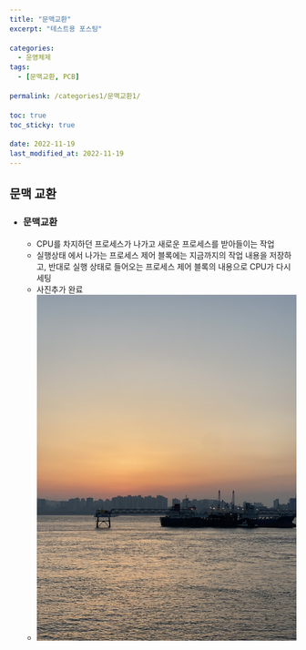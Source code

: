 ```yaml
---
title: "문맥교환"
excerpt: "테스트용 포스팅"

categories:
  - 운영체제
tags:
  - [문맥교환, PCB]

permalink: /categories1/문맥교환1/

toc: true
toc_sticky: true

date: 2022-11-19
last_modified_at: 2022-11-19
---
```


## 문맥 교환

- ### 문맥교환
  - CPU를 차지하던 프로세스가 나가고 새로운 프로세스를 받아들이는 작업
  - 실행상태 에서 나가는 프로세스 제어 블록에는 지금까지의 작업 내용을 저장하고, 반대로 실행 상태로 들어오는 프로세스 제어 블록의 내용으로 CPU가 다시 세팅
  - 사진추가 완료
  - ![choiiis github blog main](/assets/images/posts_img/문맥교환/테스트사진.jpeg)
